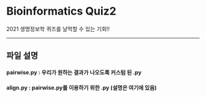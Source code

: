# Bioinformatics Quiz2
2021 생명정보학 퀴즈를 날먹할 수 있는 기회!!

* * *
## 파일 설명
#### pairwise.py : 우리가 원하는 결과가 나오도록 커스텀 된 .py
#### align.py : pairwise.py를 이용하기 위한 .py (설명은 여기에 있음)

